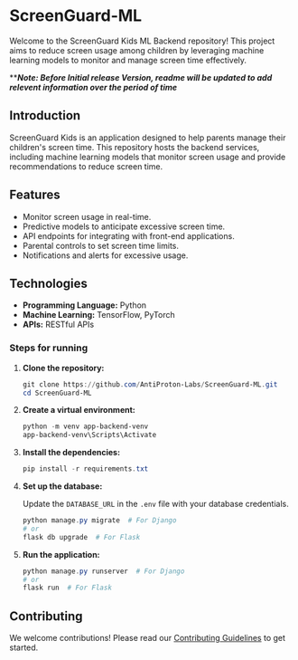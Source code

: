 # ScreenGuard-ML

Welcome to the ScreenGuard Kids ML Backend repository! This project aims to reduce screen usage among children by leveraging machine learning models to monitor and manage screen time effectively.

*****Note: Before Initial release Version, readme will be updated to add relevent information over the period of time***

## Introduction

ScreenGuard Kids is an application designed to help parents manage their children's screen time. This repository hosts the backend services, including machine learning models that monitor screen usage and provide recommendations to reduce screen time.

## Features

- Monitor screen usage in real-time.
- Predictive models to anticipate excessive screen time.
- API endpoints for integrating with front-end applications.
- Parental controls to set screen time limits.
- Notifications and alerts for excessive usage.

## Technologies

- **Programming Language:** Python
- **Machine Learning:** TensorFlow, PyTorch
- **APIs:** RESTful APIs

### Steps for running

1. **Clone the repository:**

   ```powershell
   git clone https://github.com/AntiProton-Labs/ScreenGuard-ML.git
   cd ScreenGuard-ML
   ```

2. **Create a virtual environment:**

   ```powershell
   python -m venv app-backend-venv
   app-backend-venv\Scripts\Activate
   ```

3. **Install the dependencies:**

   ```powershell
   pip install -r requirements.txt
   ```

4. **Set up the database:**

   Update the `DATABASE_URL` in the `.env` file with your database credentials.

   ```powershell
   python manage.py migrate  # For Django
   # or
   flask db upgrade  # For Flask
   ```

5. **Run the application:**

   ```powershell
   python manage.py runserver  # For Django
   # or
   flask run  # For Flask
   ```

## Contributing

We welcome contributions! Please read our [Contributing Guidelines](CONTRIBUTING.md) to get started.
